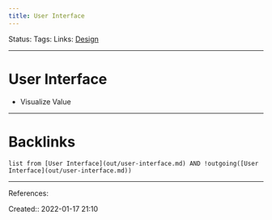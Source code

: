 ```yaml
---
title: User Interface
---
```

Status: 
Tags: 
Links: [Design](out/design.md)
___
# User Interface
- Visualize Value
___
# Backlinks
```dataview
list from [User Interface](out/user-interface.md) AND !outgoing([User Interface](out/user-interface.md))
```
___
References:

Created:: 2022-01-17 21:10